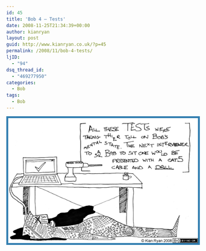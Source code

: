 ```yaml
---
id: 45
title: 'Bob 4 – Tests'
date: 2008-11-25T21:34:39+00:00
author: kianryan
layout: post
guid: http://www.kianryan.co.uk/?p=45
permalink: /2008/11/bob-4-tests/
ljID:
  - "94"
dsq_thread_id:
  - "469277950"
categories:
  - Bob
tags:
  - Bob
---
```

<img style="border:5px solid #327EB0;" src="/assets/images/2008/11/4-tests.png" alt="Bob 4 - Tests" title="Bob 3 - Identity" class="size-full wp-image-36" />